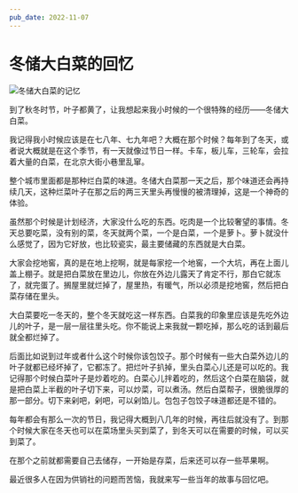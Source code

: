 ```yaml
---
pub_date: 2022-11-07
---
```

# 冬储大白菜的回忆

![冬储大白菜的记忆](/blog/public/images/cabbage-winter.png)

到了秋冬时节，叶子都黄了，让我想起来我小时候的一个很特殊的经历——冬储大白菜。

我记得我小时候应该是在七八年、七九年吧？大概在那个时候？每年到了冬天，或者说大概就是在这个季节，有一天就像过节日一样。卡车，板儿车，三轮车，会拉着大量的白菜，在北京大街小巷里乱窜。

整个城市里面都是那种烂白菜的味道。冬储大白菜那一天之后，那个味道还会再持续几天，这种烂菜叶子在那之后的两三天里头再慢慢的被清理掉，这是一个神奇的体验。


虽然那个时候是计划经济，大家没什么吃的东西。吃肉是一个比较奢望的事情。冬天总要吃菜，没有别的菜，冬天就两个菜，一个是白菜，一个是萝卜。萝卜就没什么感觉了，因为它好放，也比较瓷实，最主要储藏的东西就是大白菜。

大家会挖地窖，真的是在地上挖啊，就是每家挖一个地窖，一个大坑，再在上面儿盖上棚子。就是把白菜放在里边儿，你放在外边儿露天了肯定不行，那白它就冻了，就完蛋了。搁屋里就烂掉了，屋里热，有暖气，所以必须是挖地窖，然后把白菜存储在里头。

大白菜要吃一冬天的，整个冬天就吃这一样东西。白菜我的印象里应该是先吃外边儿的叶子，是一层一层往里头吃。你不能说上来我就一颗吃掉，那么吃的话到最后就全都烂掉了。

后面比如说到过年或者什么这个时候你该包饺子。那个时候有一些大白菜外边儿的叶子就都已经坏掉了，它都冻了。把烂叶子扒掉，里头白菜心儿还是可以吃的。我记得那个时候白菜叶子是炒着吃的。白菜心儿拌着吃的，然后这个白菜在脑袋，就是把白菜上半截的叶子切下来，可以炒菜，可以煮汤。然后白菜帮子，很脆很厚的那一部分。切下来剁吧，剁吧，可以剁馅儿。包包子包饺子味道都还是不错的。

每年都会有那么一次的节日，我记得大概到八几年的时候，再往后就没有了。到那个时候大家在冬天也可以在菜场里头买到菜了，到冬天可以在需要的时候，可以买到菜了。

在那个之前就都需要自己去储存，一开始是存菜，后来还可以存一些苹果啊。

最近很多人在因为供销社的问题而苦恼，我就来写一些当年的故事与回忆吧。